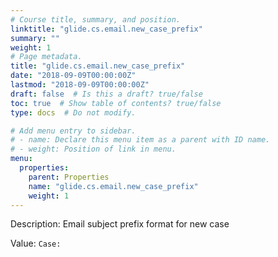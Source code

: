 ```yaml
---
# Course title, summary, and position.
linktitle: "glide.cs.email.new_case_prefix"
summary: ""
weight: 1
# Page metadata.
title: "glide.cs.email.new_case_prefix"
date: "2018-09-09T00:00:00Z"
lastmod: "2018-09-09T00:00:00Z"
draft: false  # Is this a draft? true/false
toc: true  # Show table of contents? true/false
type: docs  # Do not modify.

# Add menu entry to sidebar.
# - name: Declare this menu item as a parent with ID name.
# - weight: Position of link in menu.
menu:
  properties:
    parent: Properties
    name: "glide.cs.email.new_case_prefix"
    weight: 1
---
```


Description: Email subject prefix format for new case 


Value: `Case:`